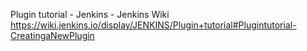 

Plugin tutorial - Jenkins - Jenkins Wiki 
https://wiki.jenkins.io/display/JENKINS/Plugin+tutorial#Plugintutorial-CreatingaNewPlugin